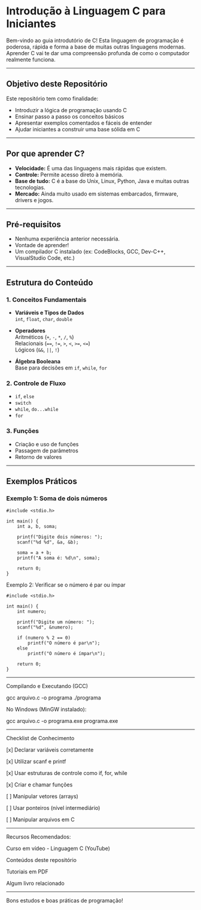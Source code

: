 
# Introdução à Linguagem C para Iniciantes

Bem-vindo ao guia introdutório de C! Esta linguagem de programação é poderosa, rápida e forma a base de muitas outras linguagens modernas. Aprender C vai te dar uma compreensão profunda de como o computador realmente funciona.

---

## Objetivo deste Repositório

Este repositório tem como finalidade:

- Introduzir a lógica de programação usando C
- Ensinar passo a passo os conceitos básicos
- Apresentar exemplos comentados e fáceis de entender
- Ajudar iniciantes a construir uma base sólida em C

---

## Por que aprender C?

- **Velocidade:** É uma das linguagens mais rápidas que existem.
- **Controle:** Permite acesso direto à memória.
- **Base de tudo:** C é a base do Unix, Linux, Python, Java e muitas outras tecnologias.
- **Mercado:** Ainda muito usado em sistemas embarcados, firmware, drivers e jogos.

---

## Pré-requisitos

- Nenhuma experiência anterior necessária.
- Vontade de aprender!
- Um compilador C instalado (ex: CodeBlocks, GCC, Dev-C++, VisualStudio Code, etc.)

---

## Estrutura do Conteúdo

### 1. Conceitos Fundamentais

- **Variáveis e Tipos de Dados**  
  `int`, `float`, `char`, `double`

- **Operadores**  
  Aritméticos (`+`, `-`, `*`, `/`, `%`)  
  Relacionais (`==`, `!=`, `>`, `<`, `>=`, `<=`)  
  Lógicos (`&&`, `||`, `!`)

- **Álgebra Booleana**  
  Base para decisões em `if`, `while`, `for`

### 2. Controle de Fluxo

- `if`, `else`
- `switch`
- `while`, `do...while`
- `for`

### 3. Funções

- Criação e uso de funções
- Passagem de parâmetros
- Retorno de valores

---

## Exemplos Práticos

### Exemplo 1: Soma de dois números

```
#include <stdio.h>

int main() {
    int a, b, soma;

    printf("Digite dois números: ");
    scanf("%d %d", &a, &b);

    soma = a + b;
    printf("A soma é: %d\n", soma);

    return 0;
}

```

Exemplo 2: Verificar se o número é par ou ímpar

```
#include <stdio.h>

int main() {
    int numero;

    printf("Digite um número: ");
    scanf("%d", &numero);

    if (numero % 2 == 0)
        printf("O número é par\n");
    else
        printf("O número é ímpar\n");

    return 0;
}

```
---

Compilando e Executando (GCC)

gcc arquivo.c -o programa
./programa

No Windows (MinGW instalado):

gcc arquivo.c -o programa.exe
programa.exe


---

Checklist de Conhecimento

[x] Declarar variáveis corretamente

[x] Utilizar scanf e printf

[x] Usar estruturas de controle como if, for, while

[x] Criar e chamar funções

[ ] Manipular vetores (arrays)

[ ] Usar ponteiros (nível intermediário)

[ ] Manipular arquivos em C



---

Recursos Recomendados:

Curso em vídeo - Linguagem C (YouTube)

Conteúdos deste repositório 

Tutoriais em PDF

Algum livro relacionado


---

Bons estudos e boas práticas de programação!
